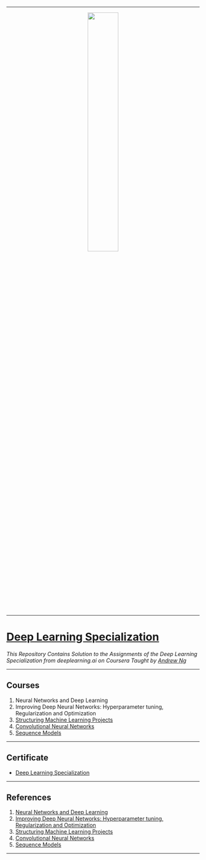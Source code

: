----------------------------------------------------------------------------------------
<p align="center"><img width="40%" src="https://github.com/sahilkhose/Deep-Learning/blob/master/Logo.jpg" /></p>

-------------------------------------------------------------------------------------------

# [Deep Learning Specialization](https://www.coursera.org/specializations/deep-learning)
*This Repository Contains Solution to the Assignments of the Deep Learning Specialization from deeplearning.ai on Coursera Taught by [Andrew Ng](https://www.coursera.org/instructor/andrewng)*

--------------------------------------------------------------------------------------------

## Courses
1. Neural Networks and Deep Learning
2. Improving Deep Neural Networks: Hyperparameter tuning, Regularization and Optimization
3. [Structuring Machine Learning Projects](https://github.com/sahilkhose/Deep-Learning/tree/master/course3)
4. [Convolutional Neural Networks](https://github.com/sahilkhose/Deep-Learning/tree/master/course4)
5. [Sequence Models](https://github.com/sahilkhose/Deep-Learning/tree/master/course5)

-------------------------------------------------------------------------------------------------------------

## Certificate
* [Deep Learning Specialization](https://www.coursera.org/account/accomplishments/specialization/certificate/J4FTCAUKKPPW)

--------------------------------------------------------------------------------------------------------------

## References
1. [Neural Networks and Deep Learning](https://www.coursera.org/learn/neural-networks-deep-learning)
2. [Improving Deep Neural Networks: Hyperparameter tuning, Regularization and Optimization](https://www.coursera.org/learn/deep-neural-network)
3. [Structuring Machine Learning Projects](https://www.coursera.org/learn/machine-learning-projects)
4. [Convolutional Neural Networks](https://www.coursera.org/learn/convolutional-neural-networks)
5. [Sequence Models](https://www.coursera.org/learn/nlp-sequence-models)

---------------------------------------------------------------------------------------------------------------

